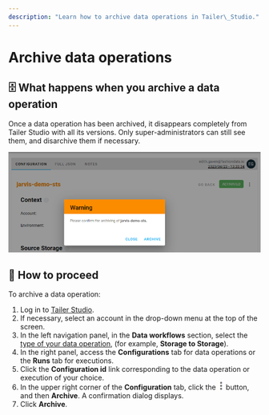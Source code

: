 ```yaml
---
description: "Learn how to archive data operations in Tailer\_Studio."
---
```


# Archive data operations

## 🗄 What happens when you archive a data operation

Once a data operation has been archived, it disappears completely from Tailer Studio with all its versions. Only super-administrators can still see them, and disarchive them if necessary.

![](../.gitbook/assets/tailer_studio_archiving_a_data_operation.png)

## 🔢 How to proceed

To archive a data operation:

1. Log in to [Tailer Studio](https://jarvis-platform.io/sign-in?redirect=%2F&__hstc=57968821.199e85015347f5cf00c120e5932c4c81.1601276395705.1601472992239.1601476688274.18&__hssc=57968821.2.1601476688274&__hsfp=649433320).
2. If necessary, select an account in the drop-down menu at the top of the screen.
3. In the left navigation panel, in the **Data workflows** section, select the [type of your data operation](../data-pipeline-operations/untitled.md#types-of-data-pipeline-operations), \(for example, **Storage to Storage**\).
4. In the right panel, access the **Configurations** tab for data operations or the **Runs** tab for executions.
5. Click the **Configuration id** link corresponding to the data operation or execution of your choice.
6. In the upper right corner of the **Configuration** tab, click the ![](../.gitbook/assets/tailer_studio_options_button.png) button, and then **Archive**. A confirmation dialog displays.
7. Click **Archive**.

